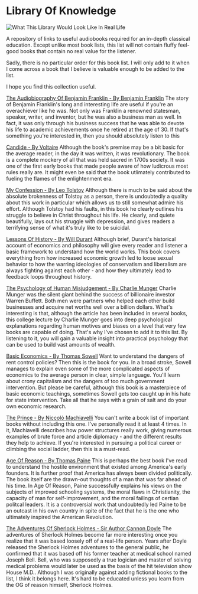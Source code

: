 # Library Of Knowledge
![What This Library Would Look Like In Real Life](https://www.sheknows.com/wp-content/uploads/2018/08/fowkjjychkc2mw4hokzw.jpeg)

A repository of links to useful audiobooks required for an in-depth classical education. Except unlike most book lists, this list will not contain fluffy feel-good books that contain no real value for the listener.  

Sadly, there is no particular order for this book list. I will only add to it when I come across a book that I believe is valuable enough to be added to the list.

I hope you find this collection useful.

[The Audiobiography Of Benjamin Franklin - By Benjamin Franklin](https://www.youtube.com/watch?v=qExGjavdS7g)
The story of Benjamin Franklin's long and interesting life are useful if you're an overachiever like he was. Not only was Franklin a renowned statesman, speaker, writer, and inventor, but he was also a business man as well. In fact, it was only through his business success that he was able to devote his life to academic achievements once he retired at the age of 30. If that's something you're interested in, then you should absolutely listen to this

[Candide - By Voltaire](https://www.youtube.com/watch?v=p80wPlowp1A)
Although the book's premise may be a bit basic for the average reader, in the day it was written, it was revolutionary. The book is a complete mockery of all that was held sacred in 1700s society. It was one of the first early books that made people aware of how ludicrous most rules really are. It might even be said that the book utlimately contributed to fueling the flames of the enlightenment era.

[My Confession - By Leo Tolstoy](https://www.youtube.com/watch?v=1d3NrX1b6jU)
Although there is much to be said about the absolute brokenness of Tolstoy as a person, there is undoubtedly a quality about this work in particular which allows us to still somewhat admire his effort. Although Tolstoy had his faults, in this book he clearly outlines his struggle to believe in Christ throughout his life. He clearly, and quiete beautifully, lays out his struggle with depression, and gives readers a terrifying sense of what it's truly like to be suicidal.

[Lessons Of History - By Will Durant](https://www.youtube.com/watch?v=enJRIdmVHRE&t=10029s)
Although brief, Durant's historical account of economics and philosophy will give every reader and listener a basic framework to understand how the world works. This book covers everything from how increased economic growth led to loose sexual behavior to how the warring ideologies of conservatism and liberalism are always fighting against each other - and how they ultimately lead to feedback loops throughout history.

[The Psychology of Human Misjudgement - By Charlie Munger](https://www.youtube.com/watch?v=pqzcCfUglws)
Charlie Munger was the silent giant behind the success of billionaire investor Warren Buffett. Both men were partners who helped each other build businesses and acquire net worths well over a billion dollars. What's interesting is that, although the article has been included in several books, this college lecture by Charlie Munger goes into deep psychological explanations regarding human motives and biases on a level that very few books are capable of doing. That's why I've chosen to add it to this list. By listening to it, you will gain a valuable insight into practical psychology that can be used to build vast amounts of wealth.

[Basic Economics - By Thomas Sowell](https://www.youtube.com/watch?v=OrPxEmOV0YI&t=24792s)
Want to understand the dangers of rent control policies? Then this is the book for you. In a broad stroke, Sowell manages to explain even some of the more complicated aspects of economics to the average person in clear, simple language. You'll learn about crony capitalism and the dangers of too much government intervention. But please be careful, although this book is a masterpiece of basic economic teachings, sometimes Sowell gets too caught up in his hate for state intervention. Take all that he says with a grain of salt and do your own economic research.

[The Prince - By Niccolò Machiavelli](https://youtu.be/mr2HO8nV3Ws)
You can't write a book list of important books without including this one. I've personally read it at least 4 times. In it, Machiavelli describes how power structures really work, giving numerous examples of brute force and article diplomacy - and the different results they help to achieve. If you're interested in pursuing a political career or climbing the social ladder, then this is a must-read.

[Age Of Reason - By Thomas Paine](https://www.youtube.com/watch?v=ycgkogD7Jw4&t=17032s)
This is perhaps the best book I've read to understand the hostile environment that existed among America's early founders. It is further proof that America has always been divided politically. The book itself are the drawn-out thoughts of a man that was far ahead of his time. In Age Of Reason, Paine successfully explains his views on the subjects of improved schooling systems, the moral flaws in Christianity, the capacity of man for self-improvement, and the moral failings of certian politcal leaders. It is a controversial work that undoubtedly led Paine to be an outcast in his own country in spite of the fact that he is the one who ultimately inspired the American Revolution.

[The Adventures Of Sherlock Holmes - Sir Author Cannon Doyle](https://www.youtube.com/watch?v=wp_6Jg5pLYc)
The adventures of Sherlock Holmes become far more interesting once you realize that it was based loosely off of a real-life person. Years after Doyle released the Sherlock Holmes adventures to the general public, he confirmed that it was based off his former teacher at medical school named Joseph Bell. Bell, who was supposedly a true logician and master of solving medical problems would later be used as the basis of the hit television show House M.D.. Although I was originally against adding fictional books to the list, I think it belongs here. It's hard to be educated unless you learn from the OG of reason himself, Sherlock Holmes.
